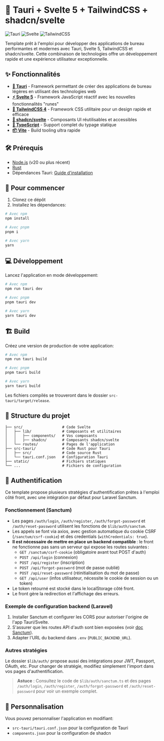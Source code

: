# 🚀 Tauri + Svelte 5 + TailwindCSS + shadcn/svelte

![Tauri](https://img.shields.io/badge/tauri-1.8-blue)
![Svelte](https://img.shields.io/badge/svelte-5-orange)
![TailwindCSS](https://img.shields.io/badge/tailwindcss-4-06b6d4)

Template prêt à l'emploi pour développer des applications de bureau performantes et modernes avec Tauri, Svelte 5, TailwindCSS et shadcn/svelte. Cette combinaison de technologies offre un développement rapide et une expérience utilisateur exceptionnelle.

## ✨ Fonctionnalités

- [**🦀 Tauri**](https://tauri.app/) - Framework permettant de créer des applications de bureau légères en utilisant des technologies web
- [**⚡ Svelte 5**](https://svelte.dev/) - Framework JavaScript réactif avec les nouvelles fonctionnalités "runes"
- [**💨 TailwindCSS 4**](https://tailwindcss.com/) - Framework CSS utilitaire pour un design rapide et efficace
- [**🎨 shadcn/svelte**](https://next.shadcn-svelte.com/) - Composants UI réutilisables et accessibles
- [**📝 TypeScript**](https://www.typescriptlang.org/) - Support complet du typage statique
- [**📦 Vite**](https://vite.dev/) - Build tooling ultra rapide

## 🛠️ Prérequis

- [Node.js](https://nodejs.org/) (v20 ou plus récent)
- [Rust](https://www.rust-lang.org/tools/install)
- Dépendances Tauri: [Guide d'installation](https://tauri.app/start/prerequisites/)

## 🚀 Pour commencer

1. Clonez ce dépôt
2. Installez les dépendances:

```bash
# Avec npm
npm install

# Avec pnpm
pnpm i

# Avec yarn
yarn
```

## 💻 Développement

Lancez l'application en mode développement:

```bash
# Avec npm
npm run tauri dev

# Avec pnpm
pnpm tauri dev

# Avec yarn
yarn tauri dev
```

## 🏗️ Build

Créez une version de production de votre application:

```bash
# Avec npm
npm run tauri build

# Avec pnpm
pnpm tauri build

# Avec yarn
yarn tauri build
```

Les fichiers compilés se trouveront dans le dossier `src-tauri/target/release`.

## 📂 Structure du projet

```
├── src/                  # Code Svelte
│   ├── lib/              # Composants et utilitaires
│   │   ├── components/   # Vos composants
│   │   ├── shadcn/       # Composants shadcn/svelte
│   └── routes/           # Pages de l'application
├── src-tauri/            # Code Rust pour Tauri
│   ├── src/              # Code source Rust
│   └── tauri.conf.json   # Configuration Tauri
├── static/               # Fichiers statiques
└── ...                   # Fichiers de configuration
```


## 🔐 Authentification

Ce template propose plusieurs stratégies d'authentification prêtes à l'emploi côté front, avec une intégration par défaut pour Laravel Sanctum.

### Fonctionnement (Sanctum)

- Les pages `/auth/login`, `/auth/register`, `/auth/forgot-password` et `/auth/reset-password` utilisent les fonctions de `$lib/auth/sanctum`.
- Les appels se font via axios, avec gestion automatique du cookie CSRF (`/sanctum/csrf-cookie`) et des credentials (`withCredentials: true`).
- **Il est nécessaire de mettre en place un backend compatible** : le front ne fonctionne pas sans un serveur qui expose les routes suivantes :
  - `GET /sanctum/csrf-cookie` (obligatoire avant tout POST d'auth)
  - `POST /api/login` (connexion)
  - `POST /api/register` (inscription)
  - `POST /api/forgot-password` (mot de passe oublié)
  - `POST /api/reset-password` (réinitialisation du mot de passe)
  - `GET /api/user` (infos utilisateur, nécessite le cookie de session ou un token)
- Le token retourné est stocké dans le localStorage côté front.
- Le front gère la redirection et l'affichage des erreurs.

### Exemple de configuration backend (Laravel)

1. Installer Sanctum et configurer les CORS pour autoriser l'origine de l'app Tauri/Svelte.
2. S'assurer que les routes API d'auth sont bien exposées (voir [doc Sanctum](https://laravel.com/docs/11.x/sanctum#spa-authentication)).
3. Adapter l'URL du backend dans `.env` (`PUBLIC_BACKEND_URL`).

### Autres stratégies

Le dossier `$lib/auth/` propose aussi des intégrations pour JWT, Passport, OAuth, etc. Pour changer de stratégie, modifiez simplement l'import dans vos pages d'authentification.

> **Astuce** : Consultez le code de `$lib/auth/sanctum.ts` et des pages `/auth/login`, `/auth/register`, `/auth/forgot-password` et `/auth/reset-password` pour voir un exemple complet.

## 🔧 Personnalisation

Vous pouvez personnaliser l'application en modifiant:

- `src-tauri/tauri.conf.json` pour la configuration de Tauri
- `components.json` pour la configuration de shadcn